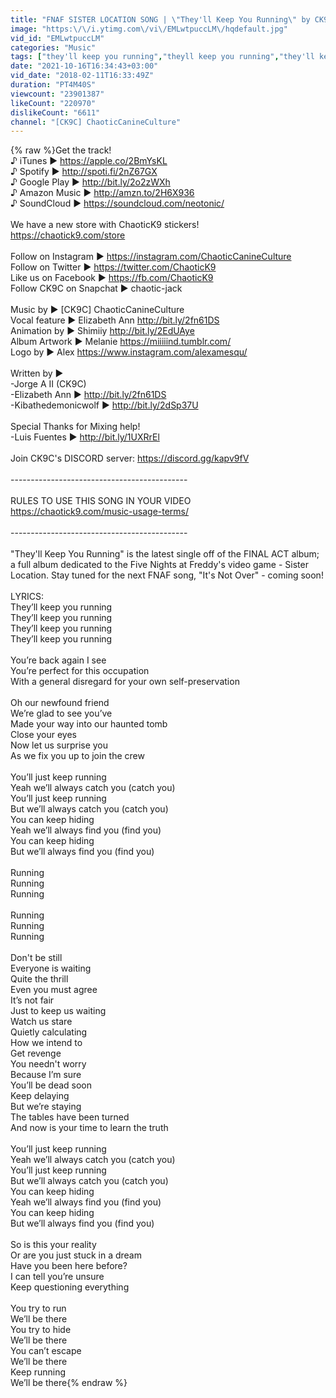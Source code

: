 ```yaml
---
title: "FNAF SISTER LOCATION SONG | \"They'll Keep You Running\" by CK9C [Official SFM]"
image: "https:\/\/i.ytimg.com\/vi\/EMLwtpuccLM\/hqdefault.jpg"
vid_id: "EMLwtpuccLM"
categories: "Music"
tags: ["they'll keep you running","theyll keep you running","they'll keep you running fnaf song"]
date: "2021-10-16T16:34:43+03:00"
vid_date: "2018-02-11T16:33:49Z"
duration: "PT4M40S"
viewcount: "23901387"
likeCount: "220970"
dislikeCount: "6611"
channel: "[CK9C] ChaoticCanineCulture"
---
```

{% raw %}Get the track!<br />♪ iTunes ▶ <a rel="nofollow" target="blank" href="https://apple.co/2BmYsKL">https://apple.co/2BmYsKL</a><br />♪ Spotify ▶ <a rel="nofollow" target="blank" href="http://spoti.fi/2nZ67GX">http://spoti.fi/2nZ67GX</a><br />♪ Google Play ▶ <a rel="nofollow" target="blank" href="http://bit.ly/2o2zWXh">http://bit.ly/2o2zWXh</a><br />♪ Amazon Music ▶ <a rel="nofollow" target="blank" href="http://amzn.to/2H6X936">http://amzn.to/2H6X936</a><br />♪ SoundCloud  ▶ <a rel="nofollow" target="blank" href="https://soundcloud.com/neotonic/">https://soundcloud.com/neotonic/</a><br /><br />We have a new store with ChaoticK9 stickers!<br /><a rel="nofollow" target="blank" href="https://chaotick9.com/store">https://chaotick9.com/store</a><br /><br />Follow on Instagram ▶ <a rel="nofollow" target="blank" href="https://instagram.com/ChaoticCanineCulture">https://instagram.com/ChaoticCanineCulture</a> <br />Follow on Twitter ▶ <a rel="nofollow" target="blank" href="https://twitter.com/ChaoticK9">https://twitter.com/ChaoticK9</a><br />Like us on Facebook ▶ <a rel="nofollow" target="blank" href="https://fb.com/ChaoticK9">https://fb.com/ChaoticK9</a><br />Follow CK9C on Snapchat  ▶ chaotic-jack<br /><br />Music by ▶ [CK9C] ChaoticCanineCulture <br />Vocal feature ▶ Elizabeth Ann  <a rel="nofollow" target="blank" href="http://bit.ly/2fn61DS">http://bit.ly/2fn61DS</a><br />Animation by ▶ Shimiiy  <a rel="nofollow" target="blank" href="http://bit.ly/2EdUAye">http://bit.ly/2EdUAye</a><br />Album Artwork ▶ Melanie  <a rel="nofollow" target="blank" href="https://miiiiind.tumblr.com/">https://miiiiind.tumblr.com/</a><br />Logo by ▶ Alex  <a rel="nofollow" target="blank" href="https://www.instagram.com/alexamesqu/">https://www.instagram.com/alexamesqu/</a><br /><br />Written by ▶<br />-Jorge A II (CK9C)<br />-Elizabeth Ann  ▶ <a rel="nofollow" target="blank" href="http://bit.ly/2fn61DS">http://bit.ly/2fn61DS</a><br />-Kibathedemonicwolf ▶ <a rel="nofollow" target="blank" href="http://bit.ly/2dSp37U">http://bit.ly/2dSp37U</a><br /><br />Special Thanks for Mixing help!<br />-Luis Fuentes ▶ <a rel="nofollow" target="blank" href="http://bit.ly/1UXRrEl">http://bit.ly/1UXRrEl</a><br /><br />Join CK9C's DISCORD server: <a rel="nofollow" target="blank" href="https://discord.gg/kapv9fV">https://discord.gg/kapv9fV</a><br /><br />--------------------------------------------<br /><br />RULES TO USE THIS SONG IN YOUR VIDEO<br /><a rel="nofollow" target="blank" href="https://chaotick9.com/music-usage-terms/">https://chaotick9.com/music-usage-terms/</a><br /><br />--------------------------------------------<br /><br />&quot;They'll Keep You Running&quot; is the latest single off of the FINAL ACT album; a full album dedicated to the Five Nights at Freddy's video game - Sister Location. Stay tuned for the next FNAF song, &quot;It's Not Over&quot; - coming soon! <br /><br />LYRICS:<br />They’ll keep you running<br />They’ll keep you running<br />They’ll keep you running<br />They’ll keep you running<br /><br />You’re back again I see<br />You’re perfect for this occupation<br />With a general disregard for your own self-preservation<br /><br />Oh our newfound friend <br />We’re glad to see you’ve<br />Made your way into our haunted tomb<br />Close your eyes <br />Now let us surprise you <br />As we fix you up to join the crew<br /><br />You’ll just keep running<br />Yeah we’ll always catch you (catch you)<br />You’ll just keep running<br />But we’ll always catch you (catch you)<br />You can keep hiding<br />Yeah we’ll always find you (find you)<br />You can keep hiding<br />But we’ll always find you (find you)<br /><br />Running<br />Running<br />Running<br /><br />Running<br />Running<br />Running<br /><br />Don't be still<br />Everyone is waiting<br />Quite the thrill<br />Even you must agree <br />It’s not fair<br />Just to keep us waiting<br />Watch us stare<br />Quietly calculating<br />How we intend to<br />Get revenge<br />You needn't worry<br />Because I’m sure <br />You’ll be dead soon<br />Keep delaying<br />But we’re staying<br />The tables have been turned<br />And now is your time to learn the truth<br /><br />You’ll just keep running<br />Yeah we’ll always catch you (catch you)<br />You’ll just keep running<br />But we’ll always catch you (catch you)<br />You can keep hiding<br />Yeah we’ll always find you (find you)<br />You can keep hiding<br />But we’ll always find you (find you)<br /><br />So is this your reality<br />Or are you just stuck in a dream<br />Have you been here before?<br />I can tell you’re unsure<br />Keep questioning everything<br /><br />You try to run<br />We’ll be there<br />You try to hide<br />We’ll be there<br />You can’t escape<br />We’ll be there<br />Keep running<br />We’ll be there{% endraw %}
